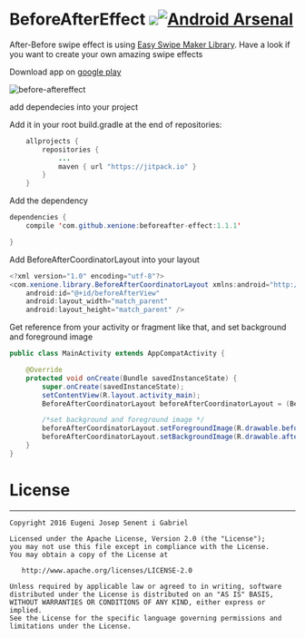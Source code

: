 # BeforeAfterEffect [![](https://jitpack.io/v/xenione/beforeafter-effect.svg)](https://jitpack.io/#xenione/beforeafter-effect)[![Android Arsenal](https://img.shields.io/badge/Android%20Arsenal-BeforeAfter%20Effect-brightgreen.svg?style=flat)](https://android-arsenal.com/details/1/4690)


After-Before swipe effect is using [Easy Swipe Maker Library](https://github.com/xenione/SwipeLayout). Have a look if you want to create your own amazing swipe  effects

Download app on [google play](https://play.google.com/store/apps/details?id=com.xenione.demos)

![before-aftereffect](https://cloud.githubusercontent.com/assets/4138527/19211444/9713cbdc-8d3c-11e6-84af-18a18ab02efb.gif)

add dependecies into your project

Add it in your root build.gradle at the end of repositories:

```java 
	allprojects {
		repositories {
			...
			maven { url "https://jitpack.io" }
		}
	}
```
Add the dependency

```java 
dependencies {
    compile 'com.github.xenione:beforeafter-effect:1.1.1'

}
```

Add BeforeAfterCoordinatorLayout into your layout

```java 
<?xml version="1.0" encoding="utf-8"?>
<com.xenione.library.BeforeAfterCoordinatorLayout xmlns:android="http://schemas.android.com/apk/res/android"
    android:id="@+id/beforeAfterView"
    android:layout_width="match_parent"
    android:layout_height="match_parent" />
```

Get reference from your activity or fragment like that, and set background and foreground image

```java 
public class MainActivity extends AppCompatActivity {

    @Override
    protected void onCreate(Bundle savedInstanceState) {
        super.onCreate(savedInstanceState);
        setContentView(R.layout.activity_main);
        BeforeAfterCoordinatorLayout beforeAfterCoordinatorLayout = (BeforeAfterCoordinatorLayout) findViewById(R.id.beforeAfterView);

        /*set background and foreground image */
        beforeAfterCoordinatorLayout.setForegroundImage(R.drawable.before);
        beforeAfterCoordinatorLayout.setBackgroundImage(R.drawable.after);
    }
}
```

# License
-------
    Copyright 2016 Eugeni Josep Senent i Gabriel

    Licensed under the Apache License, Version 2.0 (the "License");
    you may not use this file except in compliance with the License.
    You may obtain a copy of the License at

       http://www.apache.org/licenses/LICENSE-2.0

    Unless required by applicable law or agreed to in writing, software
    distributed under the License is distributed on an "AS IS" BASIS,
    WITHOUT WARRANTIES OR CONDITIONS OF ANY KIND, either express or implied.
    See the License for the specific language governing permissions and
    limitations under the License.
